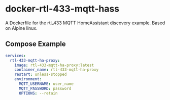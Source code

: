 # docker-rtl-433-mqtt-hass
A Dockerfile for the rtl_433 MQTT HomeAssistant discovery example. Based on Alpine linux.

## Compose Example
```yaml
services:
  rtl-433-mqtt-ha-proxy:
    image: rtl-433-mqtt-ha-proxy:latest
    container_name: rtl-433-mqtt-ha-proxy
    restart: unless-stopped
    environment:
      MQTT_USERNAME: user_name
      MQTT_PASSWORD: password
      OPTIONS: --retain
```